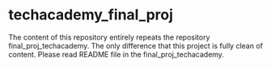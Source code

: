 # techacademy_final_proj

The content of this repository entirely repeats the repository final_proj_techacademy.
The only difference that this project is fully clean of content.
Please read README file in the final_proj_techacademy.
